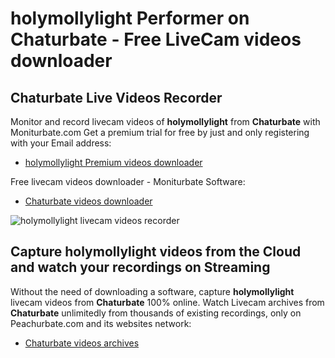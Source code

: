 # holymollylight Performer on Chaturbate - Free LiveCam videos downloader

## Chaturbate Live Videos Recorder

Monitor and record livecam videos of **holymollylight** from **Chaturbate** with Moniturbate.com
Get a premium trial for free by just and only registering with your Email address:
* [holymollylight Premium videos downloader](https://moniturbate.com/request-demo-licence-key.html)

Free livecam videos downloader - Moniturbate Software:
* [Chaturbate videos downloader](https://moniturbate.com/moniturbate-download-software.html)

![holymollylight livecam videos recorder](https://peachurnet.com/templates/moniturbate-software.png)


## Capture holymollylight videos from the Cloud and watch your recordings on Streaming

Without the need of downloading a software, capture **holymollylight** livecam videos from **Chaturbate** 100% online.
Watch Livecam archives from **Chaturbate** unlimitedly from thousands of existing recordings, only on Peachurbate.com and its websites network:
* [Chaturbate videos archives](https://peachurnet.com/)